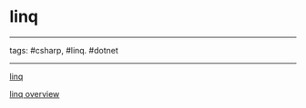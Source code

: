 # linq

---

tags: #csharp, #linq. #dotnet

---

[linq](https://docs.microsoft.com/en-us/dotnet/csharp/programming-guide/concepts/linq/)

[linq overview](https://learn.microsoft.com/en-us/dotnet/standard/linq)
